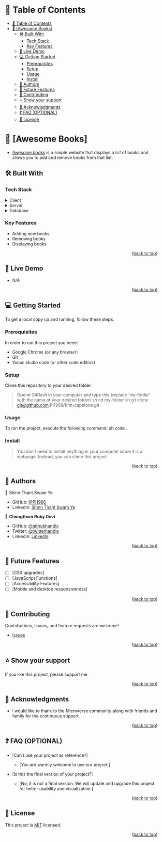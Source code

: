 <a name="readme-top"></a>

<!-- TABLE OF CONTENTS -->
# 📗 Table of Contents

- [📗 Table of Contents](#-table-of-contents)
- [📖 \[Awesome Books\] ](#-awesome-books-)
  - [🛠 Built With ](#-built-with-)
    - [Tech Stack ](#tech-stack-)
    - [Key Features ](#key-features-)
  - [🚀 Live Demo ](#-live-demo-)
  - [💻 Getting Started ](#-getting-started-)
    - [Prerequisites](#prerequisites)
    - [Setup](#setup)
    - [Usage](#usage)
    - [Install](#install)
  - [👥 Authors ](#-authors-)
  - [🔭 Future Features ](#-future-features-)
  - [🤝 Contributing ](#-contributing-)
  - [⭐️ Show your support ](#️-show-your-support-)
  - [🙏 Acknowledgments ](#-acknowledgments-)
  - [❓ FAQ (OPTIONAL) ](#-faq-optional-)
  - [📝 License ](#-license-)
  
<!-- PROJECT DESCRIPTION -->

# 📖 [Awesome Books] <a name="about-project"></a>

- [Awesome books](#-awesome-books-)  is a simple website that displays a list of books and allows you to add and remove books from that list.

## 🛠 Built With <a name="built-with"></a>

### Tech Stack <a name="tech-stack"></a>
<details>
  <summary>Client</summary>
  <ul>
    <li><a href="https://www.w3schools.com/html/">HTML</a></li>
     <li><a href="https://www.w3schools.com/css/">CSS</a></li>
     <li><a href="https://www.w3schools.com/css/">Javascript</a></li>
  </ul>
</details>
<details>
  <summary>Server</summary>
  <ul>
    <li>N/A</li>
  </ul>
</details>
<details>
<summary>Database</summary>
  <ul>
    <li>N/A</li>
  </ul>
</details>

<!-- Features -->

### Key Features <a name="key-features"></a>

- Adding new books
- Removing books
- Displaying books
  
<p align="right">(<a href="#readme-top">back to top</a>)</p>

<!-- LIVE DEMO -->

## 🚀 Live Demo <a name="live-demo"></a>

- N/A

<p align="right">(<a href="#readme-top">back to top</a>)</p>
<!-- GETTING STARTED -->

## 💻 Getting Started <a name="getting-started"></a>


To get a local copy up and running, follow these steps.

### Prerequisites

In order to run this project you need:

- Google Chrome (or any browser)
 - Git
 - Visual studio code (or other code editors)
  
### Setup

Clone this repository to your desired folder:
> Opend GitBash in your computer and type this (replace 'my-folder' with the name of your desired folder)
sh
  cd my-folder
sh
  git clone git@github.com:Pi1998/first-capstone.git

### Usage

To run the project, execute the following command:
sh
  code .

### Install

> You don't need to install anything in your computer since it is a webpage. Instead, you can clone this project.

<p align="right">(<a href="#readme-top">back to top</a>)</p>


<!-- AUTHORS -->

## 👥 Authors <a name="authors"></a>

👤 Shinn Thant Swam Ye

- GitHub: [@Pi1998](https://github.com/Pi1998)
- LinkedIn: [Shinn Thant Swam Ye](https://www.linkedin.com/in/shinn-thant-swam-ye-617a66253/)
  
👤 **Chongtham Ruby Devi**

- GitHub: [@githubhandle](https://github.com/rubydevi)
- Twitter: [@twitterhandle](https://twitter.com/ariesabyss)
- LinkedIn: [LinkedIn](https://www.linkedin.com/in/chongtham-bhoomika/)
  
<p align="right">(<a href="#readme-top">back to top</a>)</p>

<!-- FUTURE FEATURES -->

## 🔭 Future Features <a name="future-features"></a>

- [ ] [CSS upgrades]
- [ ] [JavaScript Functions]
- [ ] [Accessibility Features]
- [ ] [Mobile and desktop responsiveness]
<p align="right">(<a href="#readme-top">back to top</a>)</p>

<!-- CONTRIBUTING -->

## 🤝 Contributing <a name="contributing"></a>

Contributions, issues, and feature requests are welcome!

- [Issues](https://github.com/Pi1998/awesome-books)
  
<p align="right">(<a href="#readme-top">back to top</a>)</p>


<!-- SUPPORT -->

## ⭐️ Show your support <a name="support"></a>

If you like this project, please support me.

<p align="right">(<a href="#readme-top">back to top</a>)</p>


<!-- ACKNOWLEDGEMENTS -->

## 🙏 Acknowledgments <a name="acknowledgements"></a>


- I would like to thank to the Microverse community along with friends and family for the continuous support.

<p align="right">(<a href="#readme-top">back to top</a>)</p>


<!-- FAQ (optional) -->

## ❓ FAQ (OPTIONAL) <a name="faq"></a>


- [Can I use your project as reference?]
  
  - [You are warmly welcome to use our project.]
  

- [Is this the final version of your project?]
  
  - [No, it is not a final version. We will update and upgrade this project for better usability and visualization.]
  
<p align="right">(<a href="#readme-top">back to top</a>)</p>

<!-- LICENSE -->

## 📝 License <a name="license"></a>

This project is [MIT](./LICENSE) licensed.
    
<p align="right">(<a href="#readme-top">back to top</a>)</p>
